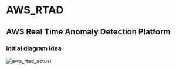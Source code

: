 # AWS_RTAD
## AWS Real Time Anomaly Detection Platform  

### initial diagram idea
![aws_rtad_actual](https://github.com/azuzo99/AWS_RTAD/assets/94411970/9b9ba399-4511-4928-bc64-b376c38073d2)
